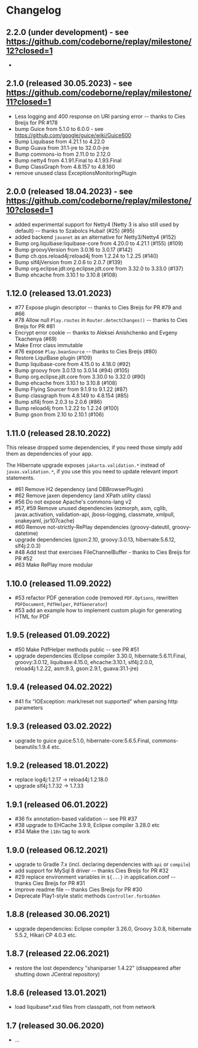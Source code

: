 # Changelog

## 2.2.0 (under development) - see https://github.com/codeborne/replay/milestone/12?closed=1
* 

## 2.1.0 (released 30.05.2023) - see https://github.com/codeborne/replay/milestone/11?closed=1
* Less logging and 400 response on URI parsing error  --  thanks to Cies Breijs for PR #178
* bump Guice from 5.1.0 to 6.0.0 - see https://github.com/google/guice/wiki/Guice600
* Bump Liquibase from 4.21.1 to 4.22.0
* Bump Guava from 31.1-jre to 32.0.0-jre
* Bump commons-io from 2.11.0 to 2.12.0
* Bump netty4 from 4.1.91.Final to 4.1.93.Final
* Bump ClassGraph from 4.8.157 to 4.8.160
* remove unused class ExceptionsMonitoringPlugin

## 2.0.0 (released 18.04.2023) - see https://github.com/codeborne/replay/milestone/10?closed=1
* added experimental support for Netty4 (Netty 3 is also still used by default)  --  thanks to Szabolcs Hubai! (#25) (#95)
* added backend `javanet` as an alternative for Netty3/Netty4 (#152)
* Bump org.liquibase:liquibase-core from 4.20.0 to 4.21.1 (#155) (#109)
* Bump groovyVersion from 3.0.16 to 3.0.17 (#142)
* Bump ch.qos.reload4j:reload4j from 1.2.24 to 1.2.25 (#140)
* Bump slf4jVersion from 2.0.6 to 2.0.7 (#139)
* Bump org.eclipse.jdt:org.eclipse.jdt.core from 3.32.0 to 3.33.0 (#137)
* Bump ehcache from 3.10.1 to 3.10.8 (#108)

## 1.12.0 (released 13.01.2023)
* #77 Expose plugin descriptor  --  thanks to Cies Breijs for PR #79 and #66
* #78 Allow null `Play.routes` in `Router.detectChanges()`  --  thanks to Cies Breijs for PR #81
* Encrypt error cookie  --  thanks to Aleksei Anishchenko and Evgeny Tkachenya (#69)
* Make Error class immutable
* #76 expose `Play.beanSource`  --  thanks to Cies Breijs (#80)
* Restore LiquiBase plugin (#109)
* Bump liquibase-core from 4.15.0 to 4.18.0 (#92)
* Bump groovy from 3.0.13 to 3.0.14 (#94) (#105)
* Bump org.eclipse.jdt.core from 3.30.0 to 3.32.0 (#90)
* Bump ehcache from 3.10.1 to 3.10.8 (#108)
* Bump Flying Sourcer from 9.1.9 to 9.1.22 (#87)
* Bump classgraph from 4.8.149 to 4.8.154 (#85)
* Bump slf4j from 2.0.3 to 2.0.6 (#86)
* Bump reload4j from 1.2.22 to 1.2.24 (#100)
* Bump gson from 2.10 to 2.10.1 (#106)

## 1.11.0 (released 28.10.2022)

This release dropped some dependencies, if you need those simply add them as dependencies of your app.

The Hibernate upgrade exposes `jakarta.validation.*` instead of `javax.validation.*`, if you use this you need to update relevant import statements.

* #61 Remove H2 dependency (and DBBrowserPlugin)
* #62 Remove jaxen dependency (and XPath utility class)
* #56 Do not expose Apache's commons-lang v2
* #57, #59 Remove unused dependencies (ezmorph, asm, cglib, javax.activation, validation-api, jboss-logging, classmate, xmlpull, snakeyaml, jsr107cache)
* #60 Remove not-strictly-RePlay dependencies (groovy-dateutil, groovy-datetime)
* upgrade dependencies (gson:2.10, groovy:3.0.13, hibernate:5.6.12, slf4j:2.0.3)
* #48 Add test that exercises FileChannelBuffer - thanks to Cies Breijs for PR #52
* #63 Make RePlay more modular

## 1.10.0 (released 11.09.2022)

* #53 refactor PDF generation code (removed `PDF.Options`, rewritten `PDFDocument`, `PdfHelper`, `PdfGenerator`)
* #53 add an example how to implement custom plugin for generating HTML for PDF

## 1.9.5 (released 01.09.2022)
* #50 Make PdfHelper methods public  --  see PR #51
* upgrade dependencies (Eclipse compiler 3.30.0, hibernate:5.6.11.Final, groovy:3.0.12, liquibase:4.15.0, ehcache:3.10.1, slf4j:2.0.0, reload4j:1.2.22, asm:9.3, gson:2.9.1, guava:31.1-jre)

## 1.9.4 (released 04.02.2022)
* #41 fix "IOException: mark/reset not supported" when parsing http parameters

## 1.9.3 (released 03.02.2022)
* upgrade to guice guice:5.1.0, hibernate-core:5.6.5.Final, commons-beanutils:1.9.4 etc. 

## 1.9.2 (released 18.01.2022)
* replace log4j:1.2.17 -> reload4j:1.2.18.0
* upgrade slf4j:1.7.32 -> 1.7.33

## 1.9.1 (released 06.01.2022)
* #36 fix annotation-based validation  --  see PR #37
* #38 upgrade to EHCache 3.9.9, Eclipse compiler 3.28.0 etc
* #34 Make the `i18n` tag to work

## 1.9.0 (released 06.12.2021)
* upgrade to Gradle 7.x (incl. declaring dependencies with `api` or `compile`)
* add support for MySql 8 driver  --  thanks Cies Breijs for PR #32
* #29 replace environment variables in `${...}` in application.conf  --  thanks Cies Breijs for PR #31
* improve readme file  --  thanks Cies Breijs for PR #30
* Deprecate Play1-style static methods `Controller.forbidden` 

## 1.8.8 (released 30.06.2021)
* upgrade dependencies: Eclipse compiler 3.26.0, Groovy 3.0.8, hibernate 5.5.2, Hikari CP 4.0.3 etc.

## 1.8.7 (released 22.06.2021)
* restore the lost dependency "shaniparser 1.4.22" (disappeared after shutting down JCentral repository)

## 1.8.6 (released 13.01.2021)
* load liquibase*.xsd files from classpath, not from network

## 1.7 (released 30.06.2020)
* ...
